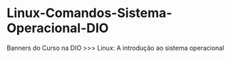 # Linux-Comandos-Sistema-Operacional-DIO
Banners do Curso na DIO >>> Linux: A introdução ao sistema operacional
